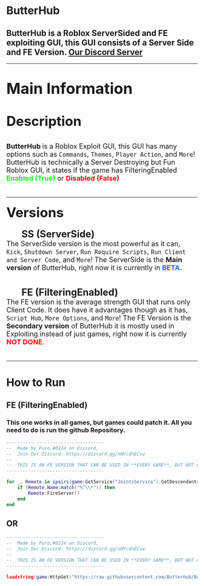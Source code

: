 # ButterHub

## ButterHub is a Roblox ServerSided and FE exploiting GUI, this GUI consists of a Server Side and FE Version. [Our Discord Server](https://discord.gg/xWYcdnECvw)

---

<p style="font-size:40px"><strong>Main Information</strong></p>

<p style="font-size:35px"><strong>Description</strong></p>

<p style="font-size:18px">
    <span>
    <strong>
        ButterHub
    </strong>
    </span>
    <span>
    is a Roblox Exploit GUI, this GUI has many options such as <code>Commands</code>, <code>Themes</code>, <code>Player Action</code>, and <code>More</code>! ButterHub is technically a Server Destroying but Fun Roblox GUI, it states if the game has FilteringEnabled 
    </span>
    <span style="color: rgb(0,255,0)">
    <strong>Enabled (True)</strong>
    </span>
    </span>
    or
    </span>
    <span style="color: rgb(255,0,0)">
    <strong>Disabled (False)</strong>
    </span>
    <br/>
    <br/>
</p>

---

<p style="font-size:18px">
    <span style="font-size: 35px">
    <strong>Versions</strong>
    </span>
    <br/>
    <br/>
    <span style="margin-left:40px;font-size:25px;">
    <strong>SS (ServerSide)</strong>
    </span>
    <br/>
    <span>
    The ServerSide version is the most powerful as it can, <code>Kick</code>, <code>Shutdown Server</code>, <code>Run Require Scripts</code>, <code>Run Client and Server Code</code>, and <code>More</code>! The ServerSide is the <strong>Main version</strong> of ButterHub, right now it is currently in <strong style="color:rgb(0,120,255)">BETA</strong>.
    </span>
    <br/>
    <br/>
</p>

<p style="font-size:18px">
    <span style="margin-left:40px;font-size:25px;">
    <strong>FE (FilteringEnabled)</strong>
    </span>
    <br/>
    <span>
    The FE version is the average strength GUI that runs only Client Code. It does have it advantages though as it has, <code>Script Hub</code>, <code>More Options</code>, and <code>More</code>! The FE Version is the <strong>Secondary version</strong> of ButterHub it is mostly used in Exploiting instead of just games, right now it is currently <strong style="color:rgb(255,0,0)">NOT DONE</strong>.
    </span>
    <br/>
    <br/>
</p>

---

# **How to Run**

## **FE (FilteringEnabled)**

### This one works in all games, but games could patch it. All you need to do is run the github Repository.

```lua
------------------------------------
--  Made by Puro,#0224 on Discord,
--  Join Our Discord: https://discord.gg/xWYcdnECvw
--  
--  THIS IS AN FE VERSION THAT CAN BE USED IN **EVERY GAME**, BUT NOT AS STRONG AS SS
------------------------------------

for _, Remote in ipairs(game:GetService("JointsService"):GetDescendants()) do
    if (Remote.Name:match("%^\\*")) then
        Remote:FireServer()
    end
end
```

## **OR**

```lua
------------------------------------
--  Made by Puro,#0224 on Discord,
--  Join Our Discord: https://discord.gg/xWYcdnECvw
--  
--  THIS IS AN FE VERSION THAT CAN BE USED IN **EVERY GAME**, BUT NOT AS STRONG AS SS
------------------------------------

loadstring(game:HttpGet("https://raw.githubusercontent.com/ButterHub/ButterHub/main/ButterHubSource.lua"), true)()
```
